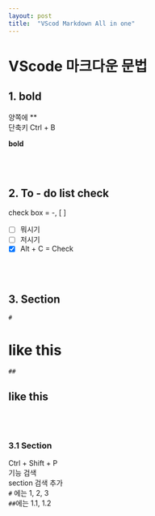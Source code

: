 ```yaml
---
layout: post
title:  "VScod Markdown All in one"
---
```


# VScode 마크다운 문법


**<h2>1. bold</h2>**


양쪽에 ** <br>
단축키 Ctrl + B <br>

**bold**

<br>
<br>

**<h2>2. To - do list check</h2>**

check box = -, [ ]

- [ ] 뭐시기
- [ ] 저시기
- [x] Alt + C = Check

<br>
<br>

**<h2>3. Section</h2>**

`#` 
# like this
`##`
## like this

<br>
<br>

**<h3>3.1 Section</h3>**

Ctrl + Shift + P<br>
기능 검색<br>
section 검색 추가<br>
`#` 에는 1, 2, 3<br>
`##`에는 1.1, 1.2